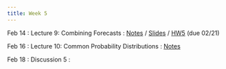 ```yaml
---
title: Week 5
---
```


Feb 14
: Lecture 9: Combining Forecasts
    : [Notes](/lectures/lec9-combining-forecasts) / [Slides](https://docs.google.com/presentation/d/12k1OUos9rfB5No6lkIOI3fPn_xmJ6jpChC8P04f9T2I/edit#slide=id.gd1ed9910c2_0_67) / [HW5](/assets/hw5.pdf) (due 02/21)

Feb 16
: Lecture 10: Common Probability Distributions
    : [Notes](/lectures/lec10-common-distributions) 

Feb 18
: Discussion 5
    :  
